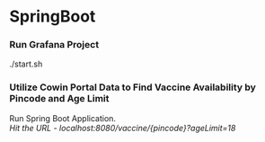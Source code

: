 # SpringBoot

### Run Grafana Project
./start.sh

### Utilize Cowin Portal Data to Find Vaccine Availability by Pincode and Age Limit
Run Spring Boot Application.
<br>
<i>Hit the URL - localhost:8080/vaccine/{pincode}?ageLimit=18</i>
